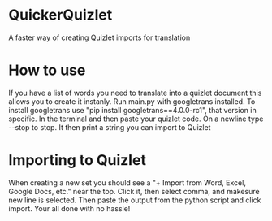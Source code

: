 # QuickerQuizlet
A faster way of creating Quizlet imports for translation

# How to use
If you have a list of words you need to translate into a quizlet document this allows you to create it instanly. Run main.py with googletrans installed. To install googletrans use "pip install googletrans==4.0.0-rc1", that version in specific. In the terminal and then paste your quizlet code. On a newline type --stop to stop. It then print a string you can import to Quizlet

# Importing to Quizlet
When creating a new set you should see a "+ Import from Word, Excel, Google Docs, etc." near the top. Click it, then select comma, and makesure new line is selected. Then paste the output from the python script and click import. Your all done with no hassle! 
